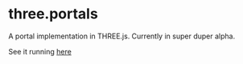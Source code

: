 # three.portals

A portal implementation in THREE.js. Currently in super duper alpha.

See it running [here](http://three-portals.surge.sh/example/)
